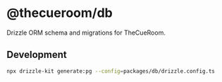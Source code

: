 # @thecueroom/db

Drizzle ORM schema and migrations for TheCueRoom.

## Development

```bash
npx drizzle-kit generate:pg --config=packages/db/drizzle.config.ts
```
